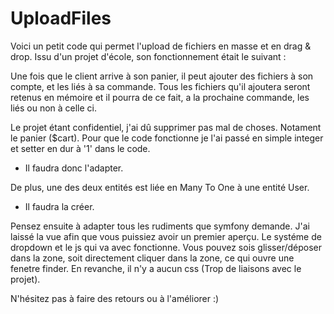# UploadFiles

Voici un petit code qui permet l'upload de fichiers en masse et en drag & drop. Issu d'un projet d'école, son fonctionnement était le suivant : 

Une fois que le client arrive à son panier, il peut ajouter des fichiers à son compte, et les liés à sa commande. Tous les fichiers qu'il ajoutera seront retenus en mémoire et il pourra de ce fait, a la prochaine commande, les liés ou non à celle ci.

Le projet étant confidentiel, j'ai dû supprimer pas mal de choses. Notament le panier ($cart). Pour que le code fonctionne je l'ai passé en simple integer et setter en dur à '1' dans le code. 
  - Il faudra donc l'adapter.

De plus, une des deux entités est liée en Many To One à une entité User. 
  - Il faudra la créer.

Pensez ensuite à adapter tous les rudiments que symfony demande.
J'ai laissé la vue afin que vous puissiez avoir un premier aperçu. Le systéme de dropdown et le js qui va avec fonctionne. Vous pouvez sois glisser/déposer dans la zone, soit directement cliquer dans la zone, ce qui ouvre une fenetre finder. En revanche, il n'y a aucun css (Trop de liaisons avec le projet).

N'hésitez pas à faire des retours ou à l'améliorer :) 
